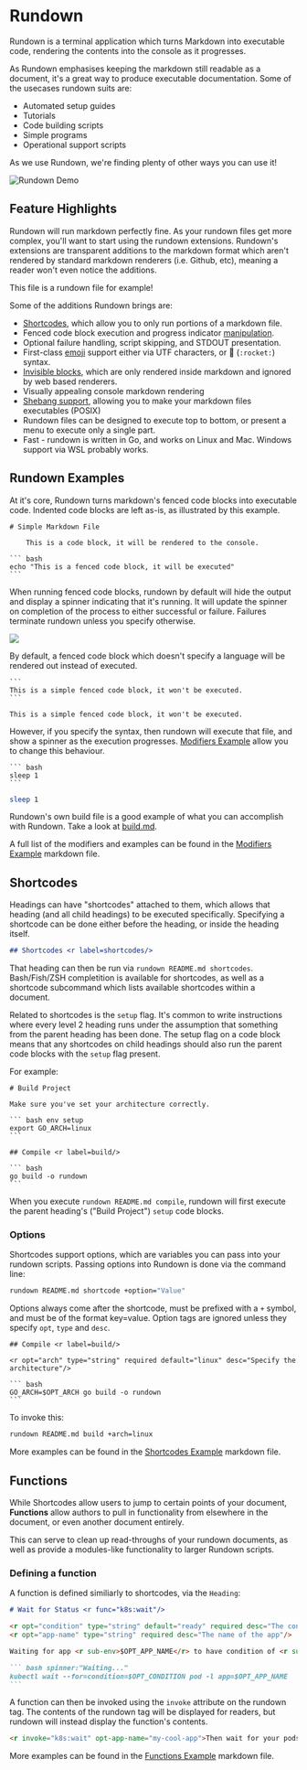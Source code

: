 # Rundown

Rundown is a terminal application which turns Markdown into executable code, rendering the contents into the console as it progresses.

As Rundown emphasises keeping the markdown still readable as a document, it's a great way to produce executable documentation. 
Some of the usecases rundown suits are:

* Automated setup guides
* Tutorials
* Code building scripts
* Simple programs
* Operational support scripts

As we use Rundown, we're finding plenty of other ways you can use it!

![Rundown Demo](./_images/demo.gif)

## Feature Highlights

Rundown will run markdown perfectly fine. As your rundown files get more complex, you'll want to start using the rundown extensions. Rundown's extensions are transparent additions to the markdown format which aren't rendered by standard markdown renderers (i.e. Github, etc), meaning a reader won't even notice the additions. 

This file is a rundown file for example!

Some of the additions Rundown brings are:

* [Shortcodes](./examples/shortcodes.md), which allow you to only run portions of a markdown file.
* Fenced code block execution and progress indicator [manipulation](./examples/spinner.md).
* Optional failure handling, script skipping, and STDOUT presentation.
* First-class [emoji](./examples/emoji.md) support either via UTF characters, or :rocket: (`:rocket:`) syntax.
* [Invisible blocks](./examples/hidden.md), which are only rendered inside markdown and ignored by web based renderers.
* Visually appealing console markdown rendering
* [Shebang support](./examples/shebang-repeat.md), allowing you to make your markdown files executables (POSIX)
* Rundown files can be designed to execute top to bottom, or present a menu to execute only a single part.
* Fast - rundown is written in Go, and works on Linux and Mac. Windows support via WSL probably works.

## Rundown Examples <r label=examples/>

At it's core, Rundown turns markdown's fenced code blocks into executable code. Indented code blocks are left as-is, as illustrated by this example.

    # Simple Markdown File

        This is a code block, it will be rendered to the console.
    
    ``` bash
    echo "This is a fenced code block, it will be executed"
    ```

When running fenced code blocks, rundown by default will hide the output and display a spinner indicating that it's running. It will update the spinner on completion of the process to either successful or failure. Failures terminate rundown unless you specify otherwise.

![](./_images/spinner.png)

By default, a fenced code block which doesn't specify a language will be rendered out instead of executed.

    ```
    This is a simple fenced code block, it won't be executed.
    ```

```
This is a simple fenced code block, it won't be executed.
```

However, if you specify the syntax, then rundown will execute that file, and show a spinner as the execution progresses. [Modifiers Example](./examples/mods.md) allow you to change this behaviour.

    ``` bash
    sleep 1
    ```

``` bash
sleep 1
```

Rundown's own build file is a good example of what you can accomplish with Rundown. Take a look at [build.md](./build.md).

A full list of the modifiers and examples can be found in the [Modifiers Example](./examples/mods.md) markdown file.

## Shortcodes <r label=shortcodes>

Headings can have "shortcodes" attached to them, which allows that heading (and all child headings) to be executed specifically. Specifying a shortcode can be done either before the heading, or inside the heading itself.

``` markdown reveal norun
## Shortcodes <r label=shortcodes/>
```

That heading can then be run via `rundown README.md shortcodes`. Bash/Fish/ZSH completition is available for shortcodes, as well as a shortcode subcommand which lists available shortcodes within a document.

Related to shortcodes is the `setup` flag. It's common to write instructions where every level 2 heading runs under the assumption that something from the parent heading has been done. The setup flag on a code block means that any shortcodes on child headings should also run the parent code blocks with the `setup` flag present.

For example:

    # Build Project

    Make sure you've set your architecture correctly.

    ``` bash env setup
    export GO_ARCH=linux
    ```

    ## Compile <r label=build/>

    ``` bash
    go build -o rundown
    ```

When you execute `rundown README.md compile`, rundown will first execute the parent heading's ("Build Project") `setup` code blocks.

### Options

Shortcodes support options, which are variables you can pass into your rundown scripts. Passing options into Rundown is done via the command line:

``` bash norun reveal
rundown README.md shortcode +option="Value"
```

Options always come after the shortcode, must be prefixed with a `+` symbol, and must be of the format key=value. Option tags are ignored unless they specify `opt`, `type` and `desc`.

    ## Compile <r label=build/>

    <r opt="arch" type="string" required default="linux" desc="Specify the architecture"/>

    ``` bash
    GO_ARCH=$OPT_ARCH go build -o rundown
    ```

To invoke this:

``` bash reveal norun
rundown README.md build +arch=linux
```

More examples can be found in the [Shortcodes Example](./examples/shortcodes.md) markdown file.

## Functions <r label=functions/>

While Shortcodes allow users to jump to certain points of your document, **Functions** allow authors to pull in functionality from elsewhere in the document, or even another document entirely.

This can serve to clean up read-throughs of your rundown documents, as well as provide a modules-like functionality to larger Rundown scripts.

### Defining a function

A function is defined similiarly to shortcodes, via the `Heading`:

~~~ markdown reveal norun
# Wait for Status <r func="k8s:wait"/>

<r opt="condition" type="string" default="ready" required desc="The condition to wait for"/>
<r opt="app-name" type="string" required desc="The name of the app"/>

Waiting for app <r sub-env>$OPT_APP_NAME</r> to have condition of <r sub-env>`$OPT_CONDITION`</r>.

``` bash spinner:"Waiting..."
kubectl wait --for=condition=$OPT_CONDITION pod -l app=$OPT_APP_NAME
```
~~~

A function can then be invoked using the `invoke` attribute on the rundown tag. The contents of the rundown tag will be displayed for readers, but rundown will instead display the function's contents.

``` markdown reveal norun
<r invoke="k8s:wait" opt-app-name="my-cool-app">Then wait for your pods to be ready</r>
```

More examples can be found in the [Functions Example](./examples/functions.md) markdown file.
